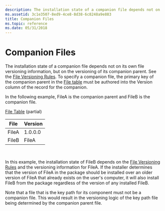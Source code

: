 ```yaml
---
description: The installation state of a companion file depends not on its own file versioning information, but on the versioning of its companion parent.
ms.assetid: 3c1e3507-8ed9-4ce8-8d38-6c8248a9e883
title: Companion Files
ms.topic: reference
ms.date: 05/31/2018
---
```


# Companion Files

The installation state of a companion file depends not on its own file versioning information, but on the versioning of its companion parent. See the [File Versioning Rules](file-versioning-rules.md). To specify a companion file, the primary key of the companion parent in the [File table](file-table.md) must be authored into the Version column of the record for the companion.

In the following example, FileA is the companion parent and FileB is the companion file.

[File Table](file-table.md) (partial)



| File  | Version |
|-------|---------|
| FileA | 1.0.0.0 |
| FileB | FileA   |



 

In this example, the installation state of FileB depends on the [File Versioning Rules](file-versioning-rules.md) and the versioning information for FileA. If the installer determines that the version of FileA in the package should be installed over an older version of FileA that already exists on the user's computer, it will also install FileB from the package regardless of the version of any installed FileB.

Note that a file that is the key path for its component must not be a companion file. This would result in the versioning logic of the key path file being determined by the companion parent file.

 

 



